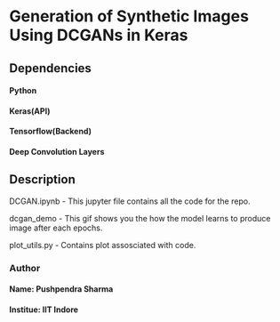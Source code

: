 # Generation of Synthetic Images Using DCGANs in Keras

## Dependencies
#### Python
#### Keras(API)
#### Tensorflow(Backend)
#### Deep Convolution Layers

## Description
DCGAN.ipynb - This jupyter file contains all the code for the repo.

dcgan_demo - This gif shows you the how the model learns to produce image after each epochs.

plot_utils.py - Contains plot assosciated with code.

### Author
#### Name: Pushpendra Sharma
#### Institue: IIT Indore
